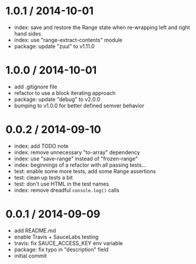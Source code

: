 
1.0.1 / 2014-10-01
==================

 * index: save and restore the Range state when re-wrapping left and right hand sides
 * index: use "range-extract-contents" module
 * package: update "zuul" to v1.11.0

1.0.0 / 2014-10-01
==================

 * add .gitignore file
 * refactor to use a block iterating approach
 * package: update "debug" to v2.0.0
 * bumping to v1.0.0 for better defined semver behavior

0.0.2 / 2014-09-10
==================

 * index: add TODO note
 * index: remove unnecessary "to-array" dependency
 * index: use "save-range" instead of "frozen-range"
 * index: beginnings of a refactor with all passing tests...
 * test: enable some more tests, add some Range assertions
 * test: clean up tests a bit
 * test: don't use HTML in the test names
 * index: remove dreadful `console.log()` calls

0.0.1 / 2014-09-09
==================

 * add README.md
 * enable Travis + SauceLabs testing
 * travis: fix SAUCE_ACCESS_KEY env variable
 * package: fix typo in "description" field
 * initial commit
